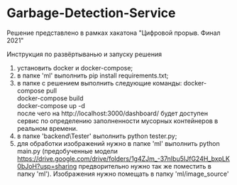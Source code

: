 # Garbage-Detection-Service
Решение представлено в рамках хакатона "Цифровой прорыв. Финал 2021"  

Инструкция по развёртыванью и запуску решения

1. установить docker и docker-compose;
2. в папке 'ml' выполнить pip install requirements.txt;
3. в папке с решением выполнить следующие команды:
   docker-compose pull  
   docker-compose build  
   docker-compose up -d  
после чего на http://localhost:3000/dashboard/ будет доступен сервис по определению заполненности мусорных контейнеров в реальном времени.
4. в папке 'backend\Tester' выполнить python tester.py;
5. для обработки изображений нужно в папке 'ml' выполнить python main.py (предобученные модели https://drive.google.com/drive/folders/1g4ZJm_-37nIbu5IJfG24H_bxpLK0bJoH?usp=sharing предворительно нужно так же поместить в папку 'ml'). Изображения нужно помещать в папку 'ml/image_source'
